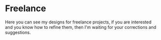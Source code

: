 # Freelance
Here you can see my designs for freelance projects, if you are interested and you know how to refine them, then I'm waiting for your corrections and suggestions.
